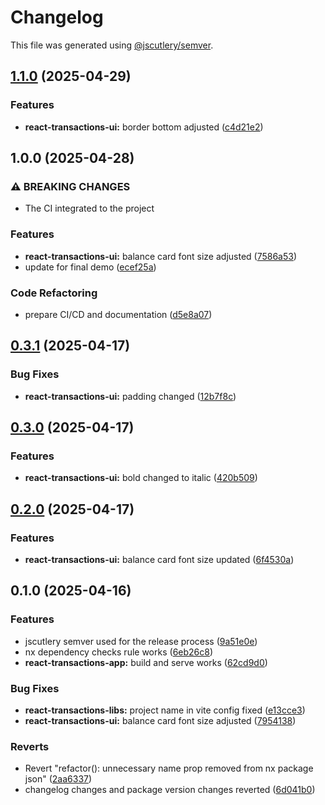 # Changelog

This file was generated using [@jscutlery/semver](https://github.com/jscutlery/semver).

## [1.1.0](https://github.com/push-based/multilanguage-monorepo/compare/react-transactions-ui@1.0.0...react-transactions-ui@1.1.0) (2025-04-29)


### Features

* **react-transactions-ui:** border bottom adjusted ([c4d21e2](https://github.com/push-based/multilanguage-monorepo/commit/c4d21e2f3f8c1d46d28f3f7482f8edc956ba1c3a))

## 1.0.0 (2025-04-28)


### ⚠ BREAKING CHANGES

* The CI integrated to the project

### Features

* **react-transactions-ui:** balance card font size adjusted ([7586a53](https://github.com/push-based/multilanguage-monorepo/commit/7586a5388d67b8cd0a734ad7426c7b5451319901))
* update for final demo ([ecef25a](https://github.com/push-based/multilanguage-monorepo/commit/ecef25ad566ef44430b4182f5d6a64d82fd2c1c3))


### Code Refactoring

* prepare CI/CD and documentation ([d5e8a07](https://github.com/push-based/multilanguage-monorepo/commit/d5e8a07fae914a58e1bf35384ddc18e0489003e6))

## [0.3.1](https://github.com/push-based/nx-multilanguage-repo/compare/react-transactions-ui@0.3.0...react-transactions-ui@0.3.1) (2025-04-17)


### Bug Fixes

* **react-transactions-ui:** padding changed ([12b7f8c](https://github.com/push-based/nx-multilanguage-repo/commit/12b7f8c955fe5403487fef152ae320c40afe4208))

## [0.3.0](https://github.com/push-based/nx-multilanguage-repo/compare/react-transactions-ui@0.2.0...react-transactions-ui@0.3.0) (2025-04-17)


### Features

* **react-transactions-ui:** bold changed to italic ([420b509](https://github.com/push-based/nx-multilanguage-repo/commit/420b509247eb91e64a5e119f22272b611e7f044d))

## [0.2.0](https://github.com/push-based/nx-multilanguage-repo/compare/react-transactions-ui@0.1.0...react-transactions-ui@0.2.0) (2025-04-17)


### Features

* **react-transactions-ui:** balance card font size updated ([6f4530a](https://github.com/push-based/nx-multilanguage-repo/commit/6f4530ae2e6caf2e761b0b41d08fa3b58357cad4))

## 0.1.0 (2025-04-16)


### Features

* jscutlery semver used for the release process ([9a51e0e](https://github.com/push-based/nx-multilanguage-repo/commit/9a51e0ef6a9462e9950cc4fd378871e50c856445))
* nx dependency checks rule works ([6eb26c8](https://github.com/push-based/nx-multilanguage-repo/commit/6eb26c8e941d6a91bf5fadfa235b4f152b1e6800))
* **react-transactions-app:** build and serve works ([62cd9d0](https://github.com/push-based/nx-multilanguage-repo/commit/62cd9d0d17b246aea5f134934e1fe67c3db9971a))


### Bug Fixes

* **react-transactions-libs:** project name in vite config fixed ([e13cce3](https://github.com/push-based/nx-multilanguage-repo/commit/e13cce31fffc092176129a7ea68b6b526dc10fa9))
* **react-transactions-ui:** balance card font size adjusted ([7954138](https://github.com/push-based/nx-multilanguage-repo/commit/79541389897af266a8b37ad8e5a948d76a71ea19))


### Reverts

* Revert "refactor(): unnecessary name prop removed from nx package json" ([2aa6337](https://github.com/push-based/nx-multilanguage-repo/commit/2aa633736a59558247ff33cbdfdf0f23d6f9af88))
* changelog changes and package version changes reverted ([6d041b0](https://github.com/push-based/nx-multilanguage-repo/commit/6d041b082dcdc1becba13abc5e5a5a1fe1f18db7))
